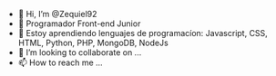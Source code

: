 - 👋 Hi, I’m @Zequiel92
- 👀 Programador  Front-end Junior
- 🌱 Estoy aprendiendo lenguajes de programacíon: Javascript, CSS, HTML, Python, PHP, MongoDB, NodeJs
- 💞️ I’m looking to collaborate on ...
- 📫 How to reach me ...

<!---
Zequiel92/Zequiel92 is a ✨ special ✨ repository because its `README.md` (this file) appears on your GitHub profile.
You can click the Preview link to take a look at your changes.
--->
